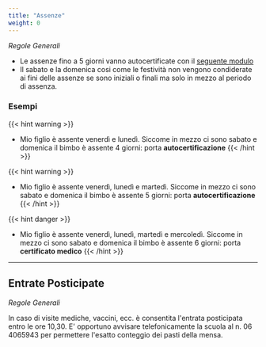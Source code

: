 ```yaml
---
title: "Assenze"
weight: 0
---
```


*Regole Generali*

- Le assenze fino a 5 giorni vanno autocertificate con il <a href="/circolari/Circolare n.23 -Oggetto_ Giustificazione per assenze alunni di 3 - 5 giorni.pdf">seguente modulo</a> 
- Il sabato e la domenica cosi come le festività non vengono condiderate ai fini delle assenze se sono iniziali o finali ma solo in mezzo al periodo di assenza.

### Esempi

{{< hint warning >}}
- Mio figlio è assente venerdì e lunedì. Siccome in mezzo ci sono sabato e domenica il bimbo è assente 4 giorni: porta **autocertificazione**
{{< /hint >}}

{{< hint warning >}}
- Mio figlio è assente venerdì, lunedì e martedì. Siccome in mezzo ci sono sabato e domenica il bimbo è assente 5 giorni: porta **autocertificazione**
{{< /hint >}}

{{< hint danger >}}
- Mio figlio è assente venerdì, lunedì, martedì e mercoledì. Siccome in mezzo ci sono sabato e domenica il bimbo è assente 6 giorni: porta **certificato medico**
{{< /hint >}}


---
Entrate Posticipate
---

*Regole Generali*

In caso di visite mediche, vaccini, ecc. è consentita l'entrata posticipata entro le ore 10,30.
E' opportuno avvisare telefonicamente la scuola al n. 06 4065943 per permettere l'esatto conteggio dei pasti della mensa.

